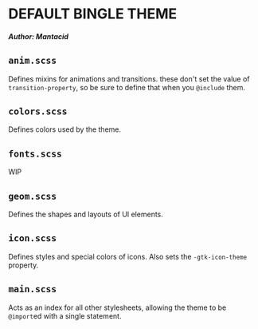 # DEFAULT BINGLE THEME
##### Author: Mantacid

## `anim.scss`
Defines mixins for animations and transitions. these don't set the value of `transition-property`, so be sure to define that when you `@include` them.

## `colors.scss`
Defines colors used by the theme.

## `fonts.scss`
WIP

## `geom.scss`
Defines the shapes and layouts of UI elements.

## `icon.scss`
Defines styles and special colors of icons. Also sets the `-gtk-icon-theme` property.

## `main.scss`
Acts as an index for all other stylesheets, allowing the theme to be `@import`ed with a single statement.
